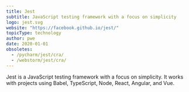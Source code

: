 ```yaml
---
title: Jest
subtitle: JavaScript testing framework with a focus on simplicity
logo: jest.svg
website: "https://facebook.github.io/jest/"
topicType: technology
author: pwe
date: 2020-01-01
obsoletes:
  - /pycharm/jest/cra/
  - /webstorm/jest/cra/
---
```


Jest is a JavaScript testing framework with a focus on simplicity. It works with projects using Babel, TypeScript, Node,
React, Angular, and Vue.
